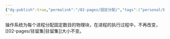 ```yaml
---
{"dg-publish":true,"permalink":"/02-pages/固定分配/","tags":["personal/blog","os"]}
---
```


操作系统为每个进程分配固定数目的物理块，在进程的执行过程中，不再改变，[[02-pages/驻留集\|驻留集]]大小不变。